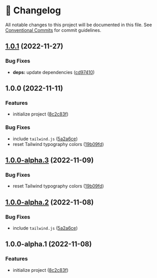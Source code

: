 <!-- markdownlint-disable --><!-- textlint-disable -->

# 📓 Changelog

All notable changes to this project will be documented in this file. See
[Conventional Commits](https://conventionalcommits.org) for commit guidelines.

## [1.0.1](https://github.com/sanity-io/demo/compare/v1.0.0...v1.0.1) (2022-11-27)

### Bug Fixes

- **deps:** update dependencies ([cd97410](https://github.com/sanity-io/demo/commit/cd97410c6a40d64d44208ddabf2d0bc4de61d4e7))

## 1.0.0 (2022-11-11)

### Features

- initialize project ([8c2c83f](https://github.com/sanity-io/demo/commit/8c2c83f1b69821ebfe9fd5a93066ee216c3f8c84))

### Bug Fixes

- include `tailwind.js` ([5a2a6ce](https://github.com/sanity-io/demo/commit/5a2a6ce6571ee60f5538eede3a6c8f2962f5fb51))
- reset Tailwind typography colors ([19b09fd](https://github.com/sanity-io/demo/commit/19b09fd1834ab0aff3092fe5f47b15629e6827c0))

## [1.0.0-alpha.3](https://github.com/sanity-io/demo/compare/v1.0.0-alpha.2...v1.0.0-alpha.3) (2022-11-09)

### Bug Fixes

- reset Tailwind typography colors ([19b09fd](https://github.com/sanity-io/demo/commit/19b09fd1834ab0aff3092fe5f47b15629e6827c0))

## [1.0.0-alpha.2](https://github.com/sanity-io/demo/compare/v1.0.0-alpha.1...v1.0.0-alpha.2) (2022-11-08)

### Bug Fixes

- include `tailwind.js` ([5a2a6ce](https://github.com/sanity-io/demo/commit/5a2a6ce6571ee60f5538eede3a6c8f2962f5fb51))

## 1.0.0-alpha.1 (2022-11-08)

### Features

- initialize project ([8c2c83f](https://github.com/sanity-io/demo/commit/8c2c83f1b69821ebfe9fd5a93066ee216c3f8c84))
